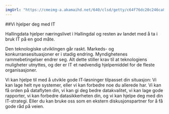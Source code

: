 ```yaml
---
imgUrl: "https://cmeimg-a.akamaihd.net/640/clsd/getty/c64f76dc20c246ca88ee180fe4b4b781"
---
```


##Vi hjelper deg med IT

Hallingdata hjelper næringslivet i Hallingdal og resten av landet med å ta i bruk IT på en god måte.

Den teknologiske utviklingen går raskt. Markeds- og konkurransesituasjoner er i stadig endring. Myndighetenes rammebetingelser endrer seg. Alt dette stiller krav til at teknologiens muligheter utnyttes, og der er IT et nødvendig hjelpemiddel for de fleste organisasjoner.

Vi kan hjelpe til med å utvikle gode IT-løsninger tilpasset din situasjon: Vi kan lage helt nye systemer, eller vi kan forbedre noe du allerede har. Vi kan få orden på dataflyten din, vi kan gi deg bedre datakvalitet, vi kan lage gode rapporter, vi kan forbedre datasikkerheten din, og vi kan hjelpe deg med din IT-strategi. Eller du kan bruke oss som en ekstern diskusjonspartner for å få gode råd på veien.

